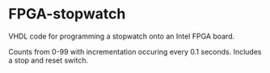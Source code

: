 # FPGA-stopwatch
VHDL code for programming a stopwatch onto an Intel FPGA board.

Counts from 0-99 with incrementation occuring every 0.1 seconds. Includes a stop and reset switch.
